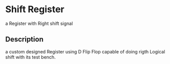 # Shift Register

a Register with Right shift signal

## Description

a custom designed Register using D Flip Flop capable of doing rigth Logical shift with its test bench.
